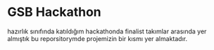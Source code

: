 # GSB Hackathon
hazırlık sınıfında katıldığım hackathonda finalist takımlar arasında yer almıştık bu reporsitorymde projemizin bir kısmı yer almaktadır.
